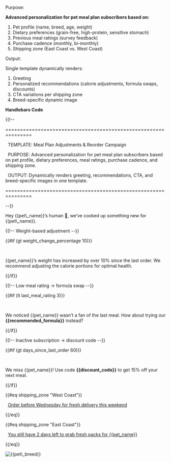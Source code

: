 Purpose:



**Advanced personalization for pet meal plan subscribers based on:**

1. Pet profile (name, breed, age, weight)
2. Dietary preferences (grain-free, high-protein, sensitive stomach)
3. Previous meal ratings (survey feedback)
4. Purchase cadence (monthly, bi-monthly)
5. Shipping zone (East Coast vs. West Coast)



Output:

Single template dynamically renders:

1. Greeting
2. Personalized recommendations (calorie adjustments, formula swaps, discounts)
3. CTA variations per shipping zone
4. Breed-specific dynamic image





**Handlebars Code**



{{!-- 

===============================================================

&nbsp; TEMPLATE: Meal Plan Adjustments \& Reorder Campaign

&nbsp; PURPOSE:  Advanced personalization for pet meal plan subscribers based on pet profile, dietary preferences, meal ratings, purchase cadence, and shipping zone.

&nbsp; OUTPUT:   Dynamically renders greeting, recommendations, CTA, and breed-specific images in one template.

===============================================================

--}}





<p>Hey {{pet\_name}}’s human 👋, we’ve cooked up something new for {{pet\_name}}.</h1>



<!-- Dynamic Recommendations -->



{{!-- Weight-based adjustment --}}

{{#if (gt weight\_change\_percentage 10)}}

&nbsp; <p>{{pet\_name}}’s weight has increased by over 10% since the last order. We recommend adjusting the calorie portions for optimal health.</p>

{{/if}}



{{!-- Low meal rating → formula swap --}}

{{#if (lt last\_meal\_rating 3)}}

&nbsp; <p>We noticed {{pet\_name}} wasn’t a fan of the last meal. How about trying our <strong>{{recommended\_formula}}</strong> instead?</p>

{{/if}}



{{!-- Inactive subscription → discount code --}}

{{#if (gt days\_since\_last\_order 60)}}

&nbsp; <p>We miss {{pet\_name}}! Use code <strong>{{discount\_code}}</strong> to get 15% off your next meal.</p>

{{/if}}



<!-- Dynamic CTA -->

{{#eq shipping\_zone "West Coast"}}

&nbsp; <a href="{{cta\_url}}" class="btn">Order before Wednesday for fresh delivery this weekend</a>

{{/eq}}



{{#eq shipping\_zone "East Coast"}}

&nbsp; <a href="{{cta\_url}}" class="btn">You still have 2 days left to grab fresh packs for {{pet\_name}}</a>

{{/eq}}



<!-- Dynamic Image: Breed-specific -->

<img src="{{breed\_image\_url}}" alt="{{pet\_breed}}" style="max-width:100%; height:auto;">



